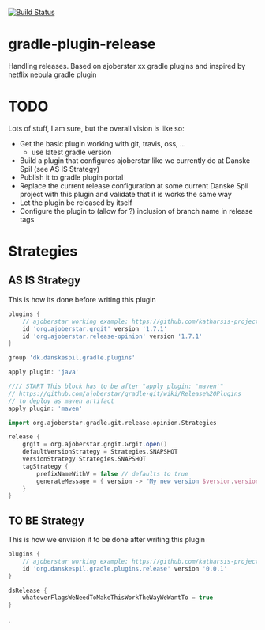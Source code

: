 [![Build Status](https://travis-ci.org/danskespil/gradle-plugin-terraform.svg?branch=master)](https://travis-ci.org/danskespil/gradle-plugin-terraform)

# gradle-plugin-release
Handling releases. Based on ajoberstar xx gradle plugins and inspired by netflix nebula gradle plugin

# TODO
Lots of stuff, I am sure, but the overall vision is like so:

* Get the basic plugin working with git, travis, oss, ...
  * use latest gradle version
* Build a plugin that configures ajoberstar like we currently do at Danske Spil (see AS IS Strategy) 
* Publish it to gradle plugin portal
* Replace the current release configuration at some current Danske Spil project with this plugin and validate that it is works the same way
* Let the plugin be released by itself
* Configure the plugin to (allow for ?) inclusion of branch name in release tags

# Strategies

## AS IS Strategy
This is how its done before writing this plugin
```groovy
plugins {
    // ajoberstar working example: https://github.com/katharsis-project/katharsis-vertx/blob/master/build.gradle
    id 'org.ajoberstar.grgit' version '1.7.1'
    id 'org.ajoberstar.release-opinion' version '1.7.1'
}

group 'dk.danskespil.gradle.plugins'

apply plugin: 'java'

//// START This block has to be after "apply plugin: 'maven'"
// https://github.com/ajoberstar/gradle-git/wiki/Release%20Plugins
// to deploy as maven artifact
apply plugin: 'maven'

import org.ajoberstar.gradle.git.release.opinion.Strategies

release {
    grgit = org.ajoberstar.grgit.Grgit.open()
    defaultVersionStrategy = Strategies.SNAPSHOT
    versionStrategy Strategies.SNAPSHOT
    tagStrategy {
        prefixNameWithV = false // defaults to true
        generateMessage = { version -> "My new version $version.version" }
    }
}
```
## TO BE Strategy
This is how we envision it to be done after writing this plugin
```groovy
plugins {
    // ajoberstar working example: https://github.com/katharsis-project/katharsis-vertx/blob/master/build.gradle
    id 'org.danskespil.gradle.plugins.release' version '0.0.1'
}

dsRelease {
    whateverFlagsWeNeedToMakeThisWorkTheWayWeWantTo = true
}
```
.